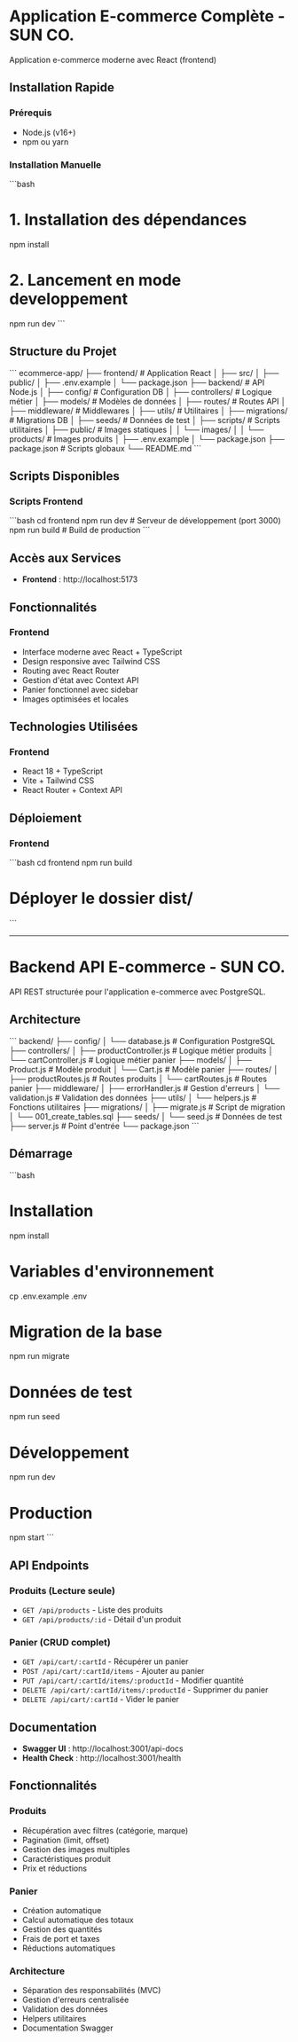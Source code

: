 # Application E-commerce Complète - SUN CO.

Application e-commerce moderne avec React (frontend)
## Installation Rapide

### Prérequis
- Node.js (v16+)
- npm ou yarn

### Installation Manuelle

\`\`\`bash
# 1. Installation des dépendances
npm install

# 2. Lancement en mode developpement
npm run dev
\`\`\`

## Structure du Projet

\`\`\`
ecommerce-app/
├── frontend/                 # Application React
│   ├── src/
│   ├── public/
│   ├── .env.example
│   └── package.json
├── backend/                  # API Node.js
│   ├── config/              # Configuration DB
│   ├── controllers/         # Logique métier
│   ├── models/             # Modèles de données
│   ├── routes/             # Routes API
│   ├── middleware/         # Middlewares
│   ├── utils/              # Utilitaires
│   ├── migrations/         # Migrations DB
│   ├── seeds/              # Données de test
│   ├── scripts/            # Scripts utilitaires
│   ├── public/             # Images statiques
│   │   └── images/
│   │       └── products/   # Images produits
│   ├── .env.example
│   └── package.json
├── package.json             # Scripts globaux
└── README.md
\`\`\`

## Scripts Disponibles


### Scripts Frontend
\`\`\`bash
cd frontend
npm run dev             # Serveur de développement (port 3000)
npm run build           # Build de production
\`\`\`

## Accès aux Services

- **Frontend** : http://localhost:5173

## Fonctionnalités

### Frontend
-  Interface moderne avec React + TypeScript
-  Design responsive avec Tailwind CSS
-  Routing avec React Router
-  Gestion d'état avec Context API
-  Panier fonctionnel avec sidebar
-  Images optimisées et locales


## Technologies Utilisées

### Frontend
- React 18 + TypeScript
- Vite + Tailwind CSS
- React Router + Context API

## Déploiement

### Frontend
\`\`\`bash
cd frontend
npm run build
# Déployer le dossier dist/
\`\`\`

---


# Backend API E-commerce - SUN CO.

API REST structurée pour l'application e-commerce avec PostgreSQL.

## Architecture

\`\`\`
backend/
├── config/
│   └── database.js          # Configuration PostgreSQL
├── controllers/
│   ├── productController.js # Logique métier produits
│   └── cartController.js    # Logique métier panier
├── models/
│   ├── Product.js          # Modèle produit
│   └── Cart.js             # Modèle panier
├── routes/
│   ├── productRoutes.js    # Routes produits
│   └── cartRoutes.js       # Routes panier
├── middleware/
│   ├── errorHandler.js     # Gestion d'erreurs
│   └── validation.js       # Validation des données
├── utils/
│   └── helpers.js          # Fonctions utilitaires
├── migrations/
│   ├── migrate.js          # Script de migration
│   └── 001_create_tables.sql
├── seeds/
│   └── seed.js             # Données de test
├── server.js               # Point d'entrée
└── package.json
\`\`\`

##  Démarrage

\`\`\`bash
# Installation
npm install

# Variables d'environnement
cp .env.example .env

# Migration de la base
npm run migrate

# Données de test
npm run seed

# Développement
npm run dev

# Production
npm start
\`\`\`

##  API Endpoints

### Produits (Lecture seule)
- `GET /api/products` - Liste des produits
- `GET /api/products/:id` - Détail d'un produit

### Panier (CRUD complet)
- `GET /api/cart/:cartId` - Récupérer un panier
- `POST /api/cart/:cartId/items` - Ajouter au panier
- `PUT /api/cart/:cartId/items/:productId` - Modifier quantité
- `DELETE /api/cart/:cartId/items/:productId` - Supprimer du panier
- `DELETE /api/cart/:cartId` - Vider le panier

##  Documentation

- **Swagger UI** : http://localhost:3001/api-docs
- **Health Check** : http://localhost:3001/health

##  Fonctionnalités

### Produits
- Récupération avec filtres (catégorie, marque)
- Pagination (limit, offset)
- Gestion des images multiples
- Caractéristiques produit
- Prix et réductions

### Panier
- Création automatique
- Calcul automatique des totaux
- Gestion des quantités
- Frais de port et taxes
- Réductions automatiques

### Architecture
- Séparation des responsabilités (MVC)
- Gestion d'erreurs centralisée
- Validation des données
- Helpers utilitaires
- Documentation Swagger

